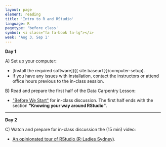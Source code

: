 ```yaml
---
layout: page
element: reading
title: 'Intro to R and RStudio'
language: R
pagetype: 'before class'
symbol: <i class="fa fa-book fa-lg"></i>
week: 'Aug 3, Sep 1'
---
```


**Day 1**
<!-- from https://github.com/datacarpentry/semester-biology/blob/main/readings/R-intro.md-->

A) Set up your computer:

  - [Install the required software]({{ site.baseurl }}/computer-setup).
  - If you have any issues with installation, contact the instructors or attend office hours previous to the in-class session.


B) Read and prepare the first half of the Data Carpentry Lesson:

  - ["Before We Start"](http://www.datacarpentry.org/R-ecology-lesson/00-before-we-start.html) for in-class discussion. The first half ends with the section **"Knowing your way around RStudio"**.


---

**Day 2**


C) Watch and prepare for in-class discussion the (15 min) video:

  - [An opinionated tour of RStudio (R-Ladies Sydney)](https://www.youtube.com/watch?v=kfcX5DEMAp4).

<!--
Live coding lecture instead of homework:

D) Read and prepare the second half of the Data Carpentry Lesson:

  - ["Before We Start"](http://www.datacarpentry.org/R-ecology-lesson/00-before-we-start.html) for in-class discussion. The second half starts with the section **"Knowing your way around RStudio"**. -->

